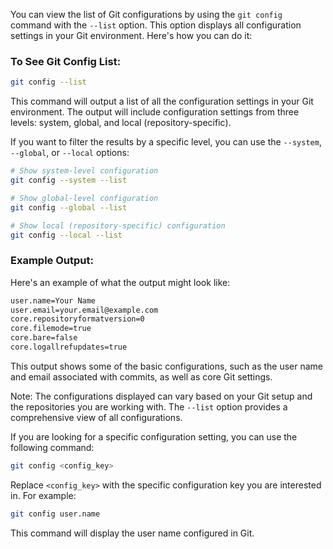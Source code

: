 You can view the list of Git configurations by using the `git config` command with the `--list` option. This option displays all configuration settings in your Git environment. Here's how you can do it:

### To See Git Config List:

```bash
git config --list
```

This command will output a list of all the configuration settings in your Git environment. The output will include configuration settings from three levels: system, global, and local (repository-specific).

If you want to filter the results by a specific level, you can use the `--system`, `--global`, or `--local` options:

```bash
# Show system-level configuration
git config --system --list

# Show global-level configuration
git config --global --list

# Show local (repository-specific) configuration
git config --local --list
```

### Example Output:

Here's an example of what the output might look like:

```bash
user.name=Your Name
user.email=your.email@example.com
core.repositoryformatversion=0
core.filemode=true
core.bare=false
core.logallrefupdates=true
```

This output shows some of the basic configurations, such as the user name and email associated with commits, as well as core Git settings.

Note: The configurations displayed can vary based on your Git setup and the repositories you are working with. The `--list` option provides a comprehensive view of all configurations.

If you are looking for a specific configuration setting, you can use the following command:

```bash
git config <config_key>
```

Replace `<config_key>` with the specific configuration key you are interested in. For example:

```bash
git config user.name
```

This command will display the user name configured in Git.
